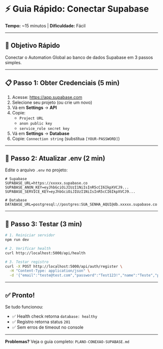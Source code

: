 # ⚡ Guia Rápido: Conectar Supabase

**Tempo:** ~15 minutos | **Dificuldade:** Fácil

---

## 🎯 Objetivo Rápido

Conectar o Automation Global ao banco de dados Supabase em 3 passos simples.

---

## 📋 Passo 1: Obter Credenciais (5 min)

1. Acesse: https://app.supabase.com
2. Selecione seu projeto (ou crie um novo)
3. Vá em **Settings** → **API**
4. Copie:
   - `Project URL`
   - `anon public key`
   - `service_role secret key`
5. Vá em **Settings** → **Database**
6. Copie: `Connection string` (substitua `[YOUR-PASSWORD]`)

---

## 📝 Passo 2: Atualizar .env (2 min)

Edite o arquivo `.env` no projeto:

```env
# Supabase
SUPABASE_URL=https://xxxxx.supabase.co
SUPABASE_ANON_KEY=eyJhbGciOiJIUzI1NiIsInR5cCI6IkpXVCJ9...
SUPABASE_SERVICE_KEY=eyJhbGciOiJIUzI1NiIsInR5cCI6IkpXVCJ9...

# Database
DATABASE_URL=postgresql://postgres:SUA_SENHA_AQUI@db.xxxxx.supabase.co:5432/postgres
```

---

## 🚀 Passo 3: Testar (3 min)

```bash
# 1. Reiniciar servidor
npm run dev

# 2. Verificar health
curl http://localhost:5000/api/health

# 3. Testar registro
curl -X POST http://localhost:5000/api/auth/register \
  -H "Content-Type: application/json" \
  -d '{"email":"teste@test.com","password":"Test123!","name":"Teste","planType":"starter"}'
```

---

## ✅ Pronto!

Se tudo funcionou:
- ✅ Health check retorna `database: healthy`
- ✅ Registro retorna status `201`
- ✅ Sem erros de timeout no console

---

**Problemas?** Veja o guia completo: `PLANO-CONEXAO-SUPABASE.md`

